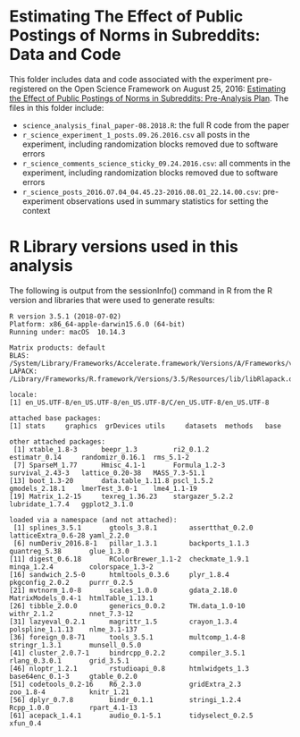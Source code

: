 # Estimating The Effect of Public Postings of Norms in Subreddits: Data and Code
This folder includes data and code associated with the experiment pre-registered on the Open Science Framework on August 25, 2016: [Estimating the Effect of Public Postings of Norms in Subreddits: Pre-Analysis Plan](https://osf.io/jhkcf/). The files in this folder include:

* `science_analysis_final_paper-08.2018.R`: the full R code from the paper
* `r_science_experiment_1_posts.09.26.2016.csv` all posts in the experiment, including randomization blocks removed due to software errors
* `r_science_comments_science_sticky_09.24.2016.csv`: all comments in the experiment, including randomization blocks removed due to software errors
* `r_science_posts_2016.07.04_04.45.23-2016.08.01_22.14.00.csv`: pre-experiment observations used in summary statistics for setting the context

# R Library versions used in this analysis
The following is output from the sessionInfo() command in R from the R version and libraries that were used to generate results:

```
R version 3.5.1 (2018-07-02)
Platform: x86_64-apple-darwin15.6.0 (64-bit)
Running under: macOS  10.14.3

Matrix products: default
BLAS: /System/Library/Frameworks/Accelerate.framework/Versions/A/Frameworks/vecLib.framework/Versions/A/libBLAS.dylib
LAPACK: /Library/Frameworks/R.framework/Versions/3.5/Resources/lib/libRlapack.dylib

locale:
[1] en_US.UTF-8/en_US.UTF-8/en_US.UTF-8/C/en_US.UTF-8/en_US.UTF-8

attached base packages:
[1] stats     graphics  grDevices utils     datasets  methods   base

other attached packages:
 [1] xtable_1.8-3      beepr_1.3         ri2_0.1.2         estimatr_0.14     randomizr_0.16.1  rms_5.1-2
 [7] SparseM_1.77      Hmisc_4.1-1       Formula_1.2-3     survival_2.43-3   lattice_0.20-38   MASS_7.3-51.1
[13] boot_1.3-20       data.table_1.11.8 pscl_1.5.2        gmodels_2.18.1    lmerTest_3.0-1    lme4_1.1-19
[19] Matrix_1.2-15     texreg_1.36.23    stargazer_5.2.2   lubridate_1.7.4   ggplot2_3.1.0

loaded via a namespace (and not attached):
 [1] splines_3.5.1       gtools_3.8.1        assertthat_0.2.0    latticeExtra_0.6-28 yaml_2.2.0
 [6] numDeriv_2016.8-1   pillar_1.3.1        backports_1.1.3     quantreg_5.38       glue_1.3.0
[11] digest_0.6.18       RColorBrewer_1.1-2  checkmate_1.9.1     minqa_1.2.4         colorspace_1.3-2
[16] sandwich_2.5-0      htmltools_0.3.6     plyr_1.8.4          pkgconfig_2.0.2     purrr_0.2.5
[21] mvtnorm_1.0-8       scales_1.0.0        gdata_2.18.0        MatrixModels_0.4-1  htmlTable_1.13.1
[26] tibble_2.0.0        generics_0.0.2      TH.data_1.0-10      withr_2.1.2         nnet_7.3-12
[31] lazyeval_0.2.1      magrittr_1.5        crayon_1.3.4        polspline_1.1.13    nlme_3.1-137
[36] foreign_0.8-71      tools_3.5.1         multcomp_1.4-8      stringr_1.3.1       munsell_0.5.0
[41] cluster_2.0.7-1     bindrcpp_0.2.2      compiler_3.5.1      rlang_0.3.0.1       grid_3.5.1
[46] nloptr_1.2.1        rstudioapi_0.8      htmlwidgets_1.3     base64enc_0.1-3     gtable_0.2.0
[51] codetools_0.2-16    R6_2.3.0            gridExtra_2.3       zoo_1.8-4           knitr_1.21
[56] dplyr_0.7.8         bindr_0.1.1         stringi_1.2.4       Rcpp_1.0.0          rpart_4.1-13
[61] acepack_1.4.1       audio_0.1-5.1       tidyselect_0.2.5    xfun_0.4
```

